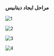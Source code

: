  
### مراحل ایجاد دیتابیس

![1](https://user-images.githubusercontent.com/27927279/223080117-a8275ad6-cc94-4cf2-be98-7db34850a04f.jpg)


![2](https://user-images.githubusercontent.com/27927279/223080144-4764afbd-212c-4a62-b968-b90c15c663de.jpg)


![3](https://user-images.githubusercontent.com/27927279/223080161-81be6de1-aecc-449b-9769-1146ab8c8d55.jpg)


![4](https://user-images.githubusercontent.com/27927279/223080182-3b0b25c5-dfce-42bc-ad50-ae57129d34f5.jpg)
